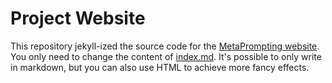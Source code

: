 # Project Website

This repository jekyll-ized the source code for the [MetaPrompting website](https://suzgunmirac.github.io/Meta-Prompting).
You only need to change the content of [index.md](/index.md). 
It's possible to only write in markdown, but you can also use HTML to achieve more fancy effects.
